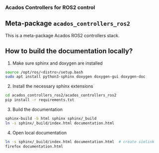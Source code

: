 ### Acados Controllers for ROS2 control

## Meta-package `acados_controllers_ros2`

This is a meta-package Acados ROS2 controllers stack.

## How to build the documentation locally?

1) Make sure sphinx and doxygen are installed
```bash
source /opt/ros/<distro>/setup.bash
sudo apt install python3-sphinx doxygen doxygen-gui doxygen-doc
```

2) Install the necessary sphinx extensions
```bash
cd acados_controllers_ros2/acados_controllers_ros2
pip install -r requirements.txt
```

3) Build the documentation
```bash
sphinx-build -b html sphinx sphinx/_build
ln -s sphinx/_build/index.html documentation.html
```

4) Open local documentation
```bash
ln -s sphinx/_build/index.html documentation.html  # create simlink
firefox documentation.html
```
